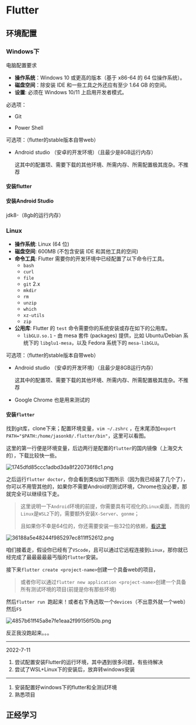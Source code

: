 # Flutter

## 环境配置

### Windows下

电脑配置要求

- **操作系统**：Windows 10 或更高的版本（基于 x86-64 的 64 位操作系统）。
- **磁盘空间**：除安装 IDE 和一些工具之外还应有至少 1.64 GB 的空间。
- **设置**: 必须在 Windows 10/11 上启用开发者模式。

必选项：

- Git

- Power Shell

可选项：（flutter的stable版本自带web）

- Android studio （安卓的开发环境）（且最少是8GB运行内存）

  这其中的配置项、需要下载的其他环境、所需内存、所需配置极其庞杂。不推荐

#### 安装flutter



#### 安装Android Studio

jdk8-（8gb的运行内存）

### Linux

- **操作系统**: Linux (64 位)
- **磁盘空间**: 600MB (不包含安装 IDE 和其他工具的空间)
- **命令工具**: Flutter 需要你的开发环境中已经配置了以下命令行工具。
  - `bash`
  - `curl`
  - `file`
  - `git` 2.x
  - `mkdir`
  - `rm`
  - `unzip`
  - `which`
  - `xz-utils`
  - `zip`
- **公用库**: Flutter 的 `test` 命令需要你的系统安装或存在如下的公用库。
  - `libGLU.so.1` - 由 mesa 套件 (packages) 提供，比如 Ubuntu/Debian 系统下的 `libglu1-mesa`，以及 Fedora 系统下的 `mesa-libGLU`。

可选项：（flutter的stable版本自带web）

- Android studio （安卓的开发环境）（且最少是8GB运行内存）

  这其中的配置项、需要下载的其他环境、所需内存、所需配置极其庞杂。不推荐

- Google Chrome 也是用来测试的

#### 安装`flutter`

找到git库，clone下来；配置环境变量，`vim ~/.zshrc` ，在末尾添加`export PATH="$PATH:/home/jasonk0/.flutter/bin"`，这里可以看图。

这里的第一行便是环境变量，后边两行是配置的`flutter`的国内镜像（上海交大的），下载比较快一些。

![1745dfd85ccc1adbd3da8f220736f8c1.png](https://i.jpg.dog/file/jpg-dog/1745dfd85ccc1adbd3da8f220736f8c1.png)

之后运行`flutter doctor`，你会看到类似如下图所示（因为我已经装了几个了），你可以不用管其他的，如果你不需要Android的测试环境，Chrome也没必要，那就完全可以继续往下走。

> 这里说明一下`Android`环境的前提，你需要具有可视化的`Linux`桌面，而我的`Linux`是`WSL2`下的，需要额外安装`X-Server`、`gonme`；
>
> 且如果你不幸是64位的，你还需要安装一些32位的依赖，[看这里](https://developer.android.google.cn/studio/install?hl=zh-cn#64bit-libs)

![36188a5e48244f985297ec811ff52612.png](https://i.jpg.dog/file/jpg-dog/36188a5e48244f985297ec811ff52612.png)


咱们接着走，假设你已经有了`VScode`，且可以通过它远程连接到`Linux`，那你就已经完成了最最最最最丐版的`flutter`安装。

接下来`flutter create <project-name>`创建一个具备web的项目，

> 或者你可以通过`flutter new application <project-name>`创建一个具备所有测试环境的项目(前提是你有那些环境)

然后`flutter run `跑起来！或者右下角选取一个`devices`（不出意外就一个web）然后`F5`

![4857b61ff45a8e7fe1eaa2f99156f50b.png](https://i.jpg.dog/file/jpg-dog/4857b61ff45a8e7fe1eaa2f99156f50b.png)

反正我没跑起来。。。

---

2022-7-11

1. 尝试配置安装Flutter的运行环境，其中遇到很多问题，有些待解决
2. 尝试了WSL+Linux下的安装后，放弃转windows安装

---

1. 安装配置好windows下的flutter和全测试环境
2. 熟悉项目

## 正经学习




